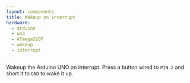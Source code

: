 ```yaml
---
layout: components
title: Wakeup on interrupt
hardware:
  - arduino
  - uno
  - ATmega328P
  - wakeup
  - interrupt
---
```


Wakeup the Arduino UNO on interrupt. Press a button wired to `PIN 2` and short it to `GND` to wake it up.
